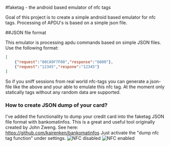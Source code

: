 #faketag - the android based emulator of nfc tags 

Goal of this project is to create a simple android based emulator for nfc tags.
Processing of APDU's is based on a simple json file.

##JSON file format

This emulator is processing apdu commands based on simple JSON files. Use the following format:

```json
[
	{"request":"80CA9F7F00","response":"6800"},
  	{"request":"12345","respone":"12345"}
]
```

So if you sniff sessions from real world nfc-tags you can generate a json-file like the above and
your able to emulate this nfc tag. At the moment only statically tags without any random data are 
supported.

### How to create JSON dump of your card?

I've added the functionality to dump your credit card into the faketag JSON file format with bankomatinfos. 
This is a great and useful tool originally created by John Zweng.
See here: https://github.com/kairenken/bankomatinfos 
Just activate the "dump nfc tag function" under settings. 
![NFC disabled](https://github.com/kairenken/faketag/blob/master/img/Screenshot_2015-03-09-09-42-56.png=10x)
![NFC enabled](https://github.com/kairenken/faketag/blob/master/img/Screenshot_2015-03-09-09-43-02.png=10x)
